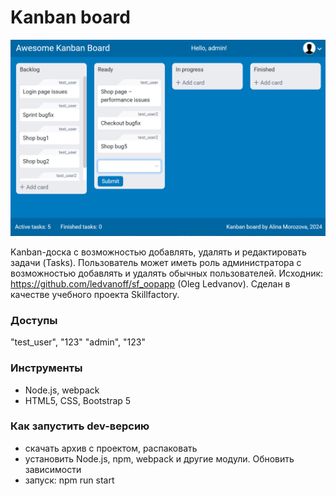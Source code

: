 # Kanban board

![screen](src/images/screen.png)

Kanban-доска с возможностью добавлять, удалять и редактировать задачи (Tasks). Пользователь может иметь роль администратора с возможностью добавлять и удалять обычных пользователей.
Исходник: https://github.com/ledvanoff/sf_oopapp (Oleg Ledvanov).
Сделан в качестве учебного проекта Skillfactory.


### Доступы

"test_user", "123"
"admin", "123"


### Инструменты

- Node.js, webpack
- HTML5, CSS, Bootstrap 5


### Как запустить dev-версию

- скачать архив с проектом, распаковать
- установить Node.js, npm, webpack и другие модули. Обновить зависимости
- запуск: npm run start
